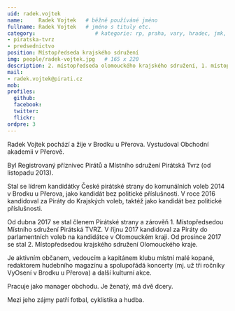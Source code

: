 ```yaml
---
uid: radek.vojtek
name:     Radek Vojtek   # běžně používáné jméno
fullname: Radek Vojtek   # jméno s tituly etc.
category:                   # kategorie: rp, praha, vary, hradec, jmk, senat
- piratska-tvrz
- predsednictvo
position: Místopředseda krajského sdružení
img: people/radek-vojtek.jpg   # 165 x 220
description: 2. místopředseda olomouckého krajského sdružení, 1. místopředseda místního sdružení Pirátská tvrz           # kratký popis, max 160 znaků
mail:
- radek.vojtek@pirati.cz 
mob:        
profiles:
  github:                 
  facebook:       
  twitter:      
  flickr:           
ordpre: 3  
---
```

Radek Vojtek pochází a žije v Brodku u Přerova. Vystudoval Obchodní akademii v Přerově. 

Byl Registrovaný příznivec Pirátů a Místního sdružení Pirátská Tvrz (od listopadu 2013).

Stal se lídrem kandidátky České pirátské strany do komunálních voleb 2014 v Brodku u Přerova, jako kandidát bez politické příslušnosti. V roce 2016 kandidoval za Piráty do Krajských voleb, taktéž jako kandidát bez politické příslušnosti.

Od dubna 2017 se stal členem Pirátské strany a zárověň 1. Místopředsedou Místního sdružení Pirátská TVRZ. V říjnu 2017 kandidoval za Piráty do parlamentních voleb na kandidátce v Olomouckém kraji. Od prosince 2017 se stal 2. Místopředsedou krajského sdružení Olomouckého kraje.

Je aktivním občanem, vedoucím a kapitánem klubu místní malé kopané, redaktorem hudebního magazínu a spolupořádá koncerty (mj. už tři ročníky VyOsení v Brodku u Přerova) a další kulturní akce. 

Pracuje jako manager obchodu. Je ženatý, má dvě dcery. 

Mezi jeho zájmy patří fotbal, cyklistika a hudba.